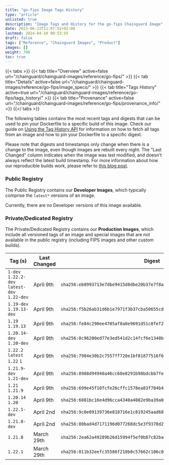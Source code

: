 ```yaml
---
title: "go-fips Image Tags History"
type: "article"
unlisted: true
description: "Image Tags and History for the go-fips Chainguard Image"
date: 2023-06-22T11:07:52+02:00
lastmod: 2024-04-10 00:53:55
draft: false
tags: ["Reference", "Chainguard Images", "Product"]
images: []
weight: 700
toc: true
---
```


{{< tabs >}}
{{< tab title="Overview" active=false url="/chainguard/chainguard-images/reference/go-fips/" >}}
{{< tab title="Details" active=false url="/chainguard/chainguard-images/reference/go-fips/image_specs/" >}}
{{< tab title="Tags History" active=true url="/chainguard/chainguard-images/reference/go-fips/tags_history/" >}}
{{< tab title="Provenance" active=false url="/chainguard/chainguard-images/reference/go-fips/provenance_info/" >}}
{{</ tabs >}}

The following tables contains the most recent tags and digests that can be used to pin your Dockerfile to a specific build of this image. Check our guide on [Using the Tag History API](/chainguard/chainguard-images/using-the-tag-history-api/) for information on how to fetch all tags from an image and how to pin your Dockerfile to a specific digest.

Please note that digests and timestamps only change when there is a change to the image, even though images are rebuilt every night. The "Last Changed" column indicates when the image was last modified, and doesn't always reflect the latest build timestamp. For more information about how our reproducible builds work, please refer to [this blog post](https://www.chainguard.dev/unchained/reproducing-chainguards-reproducible-image-builds).

### Public Registry
The Public Registry contains our **Developer Images**, which typically comprise the `latest*` versions of an image.

Currently, there are no Developer versions of this image available.

### Private/Dedicated Registry
The Private/Dedicated Registry contains our **Production Images**, which include all versioned tags of an image and special images that are not available in the public registry (including FIPS images and other custom builds).

| Tag (s)                                       | Last Changed | Digest                                                                    |
|-----------------------------------------------|--------------|---------------------------------------------------------------------------|
|  `1-dev` `1.22.2-dev` `latest-dev` `1.22-dev` | April 9th    | `sha256:eb0993713e7dbe9415d8dbe20b37e7f8adb8492be45ed12c44bc9bc43f0f32cf` |
|  `1.19-dev` `1.19.13-dev`                     | April 9th    | `sha256:f5b26ab31d6b1e7971f3b37cba50655cd448897657010ae1a362d7c219619022` |
|  `1.19` `1.19.13`                             | April 9th    | `sha256:fe84c290ee4705af8a0e9691d51c0fef2a88e996bb7e23f594ade02ec1526005` |
|  `1.20.14-dev` `1.20-dev`                     | April 9th    | `sha256:0c96200ed77e3ed541d2c14fcf6e1340bfdf4eff31116a20546eaeae7fc3d9ed` |
|  `1.22.2` `latest` `1.22` `1`                 | April 9th    | `sha256:7984e30b2c7557ff720e1bf81877516f68fcf2e917c93bc5aa50ce6948d65490` |
|  `1.21.9-dev` `1.21-dev`                      | April 9th    | `sha256:8988d94940a46cc60e8291b98bdcbb7fed887e512901593ff234458f8f97f412` |
|  `1.21` `1.21.9`                              | April 9th    | `sha256:699e45f10fcfe26cffc1578ea83f784b4b470bb6fafa7ca8737c9c9e82c190a3` |
|  `1.20.14` `1.20`                             | April 9th    | `sha256:6081bc16e4d96cca4340a4082e9ba39a024be51013910d99a0b7ea1a10b6069f` |
|  `1.22.1-dev`                                 | April 2nd    | `sha256:9c0e09139736e818716e1c819245aad681e1703cbaad9711f4cbee0e6b40ac1e` |
|  `1.21.8-dev`                                 | April 2nd    | `sha256:80bad4d7171196d077268dc5e3f9370d206dd418f88f3dfc2da28cb9e58e9270` |
|  `1.21.8`                                     | March 29th   | `sha256:2ea62a49289b26d15994f5ef0b87c82bacce26855f7d6fe99b86ebf08f1ee477` |
|  `1.22.1`                                     | March 29th   | `sha256:011b32eefc35586f210b0c57662c106c06389e3e7d98ae3934dc4d8ea2997052` |

